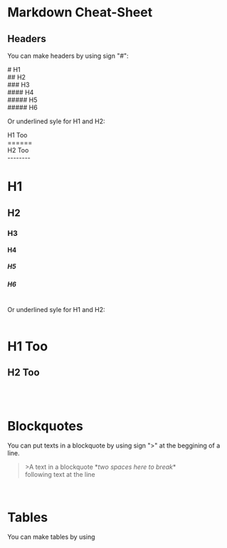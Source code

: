 # Markdown Cheat-Sheet 

## Headers

You can make headers by using sign "#": 

\# H1  
\## H2   
\### H3   
\#### H4   
\##### H5   
\##### H6   

Or underlined syle for H1 and H2:

H1 Too  
\======  
H2 Too  
\--------
    

# H1
## H2
### H3
#### H4
##### H5
##### H6

<br>
Or underlined syle for H1 and H2:
<br>
<br>

H1 Too 
==
H2 Too
--
<br>
<br>

# Blockquotes

You can put texts in a blockquote by using sign ">" at the beggining of a line.

> \>A text in a blockquote \**two spaces here to break*\*  
following text at the line

<br>

# Tables

You can make tables by using 
